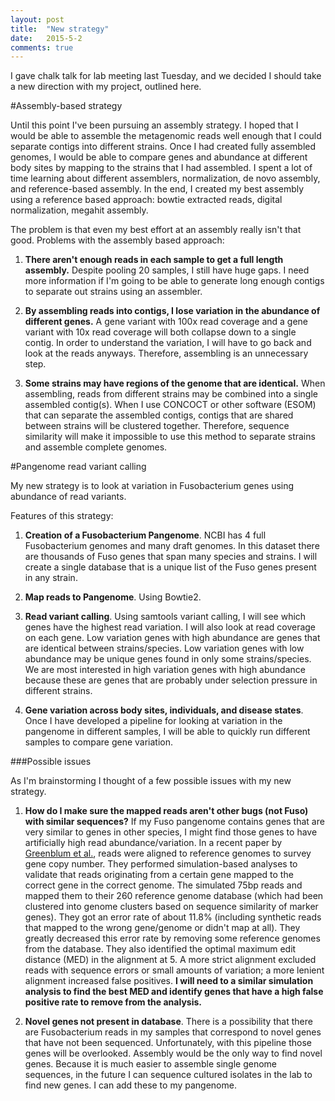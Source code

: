 ```yaml
---
layout: post
title:  "New strategy"
date:   2015-5-2
comments: true
---
```


I gave chalk talk for lab meeting last Tuesday, and we decided I should take a new direction with my project, outlined here. 

#Assembly-based strategy

Until this point I've been pursuing an assembly strategy. I hoped that I would be able to assemble the metagenomic reads well enough that I could separate contigs into different strains. Once I had created fully assembled genomes, I would be able to compare genes and abundance at different body sites by mapping to the strains that I had assembled.  I spent a lot of time learning about different assemblers, normalization, de novo assembly, and reference-based assembly. In the end, I created my best assembly using a reference based approach: bowtie extracted reads, digital normalization, megahit assembly. 

The problem is that even my best effort at an assembly really isn't that good. Problems with the assembly based approach:

1. **There aren't enough reads in each sample to get a full length assembly.** Despite pooling 20 samples, I still have huge gaps. I need more information if I'm going to be able to generate long enough contigs to separate out strains using an assembler.

2. **By assembling reads into contigs, I lose variation in the abundance of different genes.** A gene variant with 100x read coverage and a gene variant with 10x read coverage will both collapse down to a single contig. In order to understand the variation, I will have to go back and look at the reads anyways. Therefore, assembling is an unnecessary step.

3. **Some strains may have regions of the genome that are identical.** When assembling, reads from different strains may be combined into a single assembled contig(s). When I use CONCOCT or other software (ESOM) that can separate the assembled contigs, contigs that are shared between strains will be clustered together. Therefore, sequence similarity will make it impossible to use this method to separate strains and assemble complete genomes. 

#Pangenome read variant calling

My new strategy is to look at variation in Fusobacterium genes using abundance of read variants. 

Features of this strategy:

1. **Creation of a Fusobacterium Pangenome**. NCBI has 4 full Fusobacterium genomes and many draft genomes. In this dataset there are thousands of Fuso genes that span many species and strains. I will create a single database that is a unique list of the Fuso genes present in any strain.

2. **Map reads to Pangenome**. Using Bowtie2.

3. **Read variant calling**. Using samtools variant calling, I will see which genes have the highest read variation. I will also look at read coverage on each gene. Low variation genes with high abundance are genes that are identical between strains/species. Low variation genes with low abundance may be unique genes found in only some strains/species. We are most interested in high variation genes with high abundance because these are genes that are probably under selection pressure in different strains. 

4. **Gene variation across body sites, individuals, and disease states**. Once I have developed a pipeline for looking at variation in the pangenome in different samples, I will be able to quickly run different samples to compare gene variation.


###Possible issues

As I'm brainstorming I thought of a few possible issues with my new strategy.

1. **How do I make sure the mapped reads aren't other bugs (not Fuso) with similar sequences?** If my Fuso pangenome contains genes that are very similar to genes in other species, I might find those genes to have artificially high read abundance/variation. In a recent paper by [Greenblum et al.](http://www-ncbi-nlm-nih-gov.proxy.lib.umich.edu/pubmed/25640238), reads were aligned to reference genomes to survey gene copy number. They performed simulation-based analyses to validate that reads originating from a certain gene mapped to the correct gene in the correct genome. The simulated 75bp reads and mapped them to their 260 reference genome database (which had been clustered into genome clusters based on sequence similarity of marker genes). They got an error rate of about 11.8% (including synthetic reads that mapped to the wrong gene/genome or didn't map at all). They greatly decreased this error rate by removing some reference genomes from the database. They also identified the optimal maximum edit distance (MED) in the alignment at 5. A more strict alignment excluded reads with sequence errors or small amounts of variation; a more lenient alignment increased false positives. **I will need to a similar simulation analysis to find the best MED and identify genes that have a high false positive rate to remove from the analysis.**


2. **Novel genes not present in database**. There is a possibility that there are Fusobacterium reads in my samples that correspond to novel genes that have not been sequenced. Unfortunately, with this pipeline those genes will be overlooked. Assembly would be the only way to find novel genes. Because it is much easier to assemble single genome sequences, in the future I can sequence cultured isolates in the lab to find new genes. I can add these to my pangenome. 









